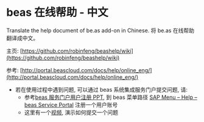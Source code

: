 # beas 在线帮助 - 中文
Translate the help document of be.as add-on in Chinese.
将 be.as 在线帮助翻译成中文。

主页: [https://github.com/robinfeng/beashelp/wiki](https://github.com/robinfeng/beashelp/wiki)

参考: [http://portal.beascloud.com/docs/help/online_eng/](http://portal.beascloud.com/docs/help/online_eng/)


* 若在使用过程中遇到问题, 可以通过 beas 系统集成服务门户提交问题, 请:
  - 参考[beas 服务门户用户注册 PPT](https://beasgroupag.sharepoint.com/iticket/_layouts/15/WopiFrame.aspx?guestaccesstoken=cLpQZ%2bPmOx1x2%2bPI6Q4Fk27wMy7IhXCce0lYRX1RFE0%3d&docid=0a4a24305fa564187926b4ed0c87e4832&action=view), 到 beas 菜单路径 [SAP Menu – Help – beas Service Portal](http://www.beascloud.net/docs/help/online_eng/index.html?serviceportal.htm) 注册一个用户账号
  - 这里有一个[视频](https://beasgroupag.sharepoint.com/iticket/_layouts/15/guestaccess.aspx?guestaccesstoken=Z9MQc4%2fyfRbl6qKBrtEIKm9XA73vds6c3ryO2hVbjoI%3d&docid=005cae34483934ca8a2e10b6983ff4398), 演示如何提交一个问题
